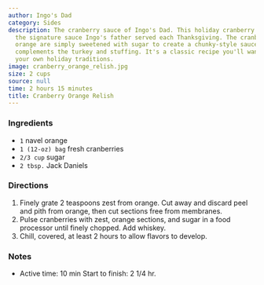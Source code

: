 ```yaml
---
author: Ingo's Dad
category: Sides
description: The cranberry sauce of Ingo's Dad. This holiday cranberry relish was
  the signature sauce Ingo's father served each Thanksgiving. The cranberries and
  orange are simply sweetened with sugar to create a chunky-style sauce that perfectly
  complements the turkey and stuffing. It's a classic recipe you'll want to add to
  your own holiday traditions.
image: cranberry_orange_relish.jpg
size: 2 cups
source: null
time: 2 hours 15 minutes
title: Cranberry Orange Relish
---
```


### Ingredients

* `1` navel orange
* `1 (12-oz) bag` fresh cranberries
* `2/3 cup` sugar
* `2 tbsp.` Jack Daniels

### Directions

1. Finely grate 2 teaspoons zest from orange. Cut away and discard peel and pith from orange, then cut sections free from membranes.
2. Pulse cranberries with zest, orange sections, and sugar in a food processor until finely chopped. Add whiskey. 
3. Chill, covered, at least 2 hours to allow flavors to develop.

### Notes

- Active time: 10 min Start to finish: 2 1/4 hr.